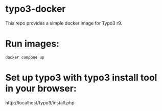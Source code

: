 # typo3-docker
This repo provides a simple docker image for Typo3 r9.

# Run images:
    docker compose up 

# Set up typo3 with typo3 install tool in your browser:
http://localhost/typo3/install.php
